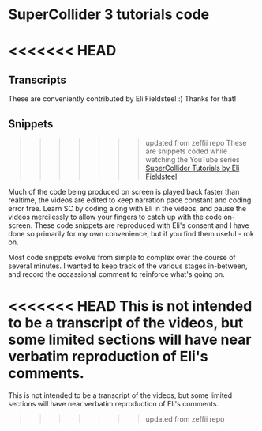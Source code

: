 SuperCollider 3 tutorials code
==============================

<<<<<<< HEAD
=======
## Transcripts

These are conveniently contributed by Eli Fieldsteel :) Thanks for that!

## Snippets

>>>>>>> updated from zeffii repo
These are snippets coded while watching the YouTube series [SuperCollider Tutorials by Eli Fieldsteel](https://www.youtube.com/watch?v=yRzsOOiJ_p4&list=PLPYzvS8A_rTaNDweXe6PX4CXSGq4iEWYC)

Much of the code being produced on screen is played back faster than realtime, the videos are edited to keep narration pace constant and coding error free. Learn SC by coding along with Eli in the videos, and pause the videos mercilessly to allow your fingers to catch up with the code on-screen. These code snippets are reproduced with Eli's consent and I have done so primarily for my own convenience, but if you find them useful - rok on. 

Most code snippets evolve from simple to complex over the course of several minutes. I wanted to keep track of the various stages in-between, and record the occassional comment to reinforce what's going on.

<<<<<<< HEAD
This is not intended to be a transcript of the videos, but some limited sections will have near verbatim reproduction of Eli's comments.
=======
This is not intended to be a transcript of the videos, but some limited sections will have near verbatim reproduction of Eli's comments.
>>>>>>> updated from zeffii repo
